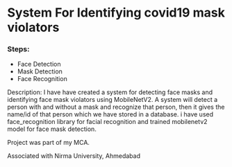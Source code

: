 # System For Identifying covid19 mask violators

### Steps:
- Face Detection
- Mask Detection
- Face Recognition


Description: I have have created a system for detecting face masks and identifying face mask violators using MobileNetV2. A system will detect a person with and without a mask and recognize that person, then it gives the name/id of that person which we have stored in a database.
i have used face_recognition library for facial recognition and trained mobilenetv2 model for face mask detection.


Project was part of my MCA. 

Associated with Nirma University, Ahmedabad
